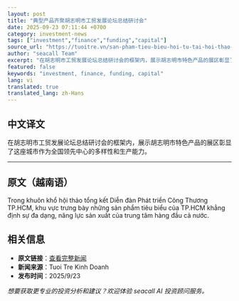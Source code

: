 ```yaml
---
layout: post
title: "典型产品齐聚胡志明市工贸发展论坛总结研讨会"
date: 2025-09-23 07:11:44 +0700
category: investment-news
tags: ["investment","finance","funding","capital"]
source_url: "https://tuoitre.vn/san-pham-tieu-bieu-hoi-tu-tai-hoi-thao-tong-ket-dien-dan-phat-trien-cong-thuong-tp-hcm-20250923091238272.htm"
author: "seacall Team"
excerpt: "在胡志明市工贸发展论坛总结研讨会的框架内，展示胡志明市特色产品的展区彰显了这座城市作为全国领先中心的多样性和生产能力。..."
featured: false
keywords: "investment, finance, funding, capital"
lang: vi
translated: true
translated_lang: zh-Hans
---
```


## 中文译文

在胡志明市工贸发展论坛总结研讨会的框架内，展示胡志明市特色产品的展区彰显了这座城市作为全国领先中心的多样性和生产能力。

---

## 原文（越南语）

   Trong khuôn khổ hội thảo tổng kết Diễn đàn Phát triển Công Thương TP.HCM, khu vực trưng bày những sản phẩm tiêu biểu của TP.HCM khẳng định sự đa dạng, năng lực sản xuất của trung tâm hàng đầu cả nước.

## 相关信息

- **原文链接**：[查看完整新闻](https://tuoitre.vn/san-pham-tieu-bieu-hoi-tu-tai-hoi-thao-tong-ket-dien-dan-phat-trien-cong-thuong-tp-hcm-20250923091238272.htm)
- **新闻来源**：Tuoi Tre Kinh Doanh
- **发布时间**：2025/9/23

*想要获取更专业的投资分析和建议？欢迎体验 seacall AI 投资顾问服务。*
